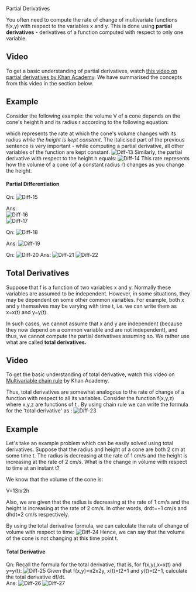 Partial Derivatives

You often need to compute the rate of change of multivariate functions f(x,y) with respect to the variables x and y. This is done using **partial derivatives** - derivatives of a function computed with respect to only one variable.

## Video

To get a basic understanding of partial derivatives, watch [this video on partial derivatives by Khan Academy](https://www.youtube.com/watch?v=AXqhWeUEtQU). We have summarised the concepts from this video in the section below.

## Example

Consider the following example: the volume V of a cone depends on the cone's height h and its radius r according to the following equation:

which represents the rate at which the cone's volume changes with its radius *while the height is kept constant*. The italicised part of the previous sentence is very important - while computing a partial derivative, all other variables of the function are kept constant. ![Diff-13](https://i.ibb.co/R2XL4vd/Diff-13.png) Similarly, the partial derivative with respect to the height h equals: ![Diff-14](https://i.ibb.co/GWS7Y8D/Diff-14.png) This rate represents how the volume of a cone (of a constant radius r) changes as you change the height.

#### Partial Differentiation

Qn: ![Diff-15](https://i.ibb.co/VNKph7w/Diff-15.png)

Ans:  
![Diff-16](https://i.ibb.co/9sTf7KZ/Diff-16.png)  
![Diff-17](https://i.ibb.co/Wg8yqt5/Diff-17.png)

Qn: ![Diff-18](https://i.ibb.co/61znQ2z/Diff-18.png)

Ans: ![Diff-19](https://i.ibb.co/cgGSv25/Diff-19.png)

Qn: ![Diff-20](https://i.ibb.co/QXDdWqY/Diff-20.png)
Ans: ![Diff-21](https://i.ibb.co/2ZhVbL2/Diff-21.png) ![Diff-22](https://i.ibb.co/QCpvWj3/Diff-22.png)

## **Total Derivatives**

Suppose that f is a function of two variables x and y. Normally these variables are assumed to be independent. However, in some situations, they may be dependent on some other common variables. For example, both x and y themselves may be varying with time t, i.e. we can write them as x=x(t) and y=y(t).

In such cases, we cannot assume that x and y are independent (because they now depend on a common variable and are not independent), and thus, we cannot compute the partial derivatives assuming so. We rather use what are called **total derivatives.**

## Video

To get the basic understanding of total derivative, watch this video on [Multivariable chain rule](https://www.youtube.com/watch?v=NO3AqAaAE6o) by Khan Academy.

Thus, total derivatives are somewhat analogous to the rate of change of a function with respect to all its variables. Consider the function f(x,y,z) where x,y,z are functions of t . By using chain rule we can write the formula for the 'total derivative' as : ![Diff-23](https://i.ibb.co/3SL5h0D/Diff-23.png)

## Example

Let's take an example problem which can be easily solved using total derivatives. Suppose that the radius and height of a cone are both 2 cm at some time t. The radius is decreasing at the rate of 1 cm/s and the height is increasing at the rate of 2 cm/s. What is the change in volume with respect to time at an instant t?

We know that the volume of the cone is:

V=13πr2h

Also, we are given that the radius is decreasing at the rate of 1 cm/s and the height is increasing at the rate of 2 cm/s. In other words, drdt=−1 cm/s and dhdt=2 cm/s respectively.

By using the total derivative formula, we can calculate the rate of change of volume with respect to time: ![Diff-24](https://i.ibb.co/db0mcVs/Diff-24.png) Hence, we can say that the volume of the cone is not changing at this time point t.

#### Total Derivative

Qn: Recall the formula for the total derivative, that is, for f(x,y),x=x(t) and y=y(t): ![Diff-25](https://i.ibb.co/3TSShdh/Diff-25.png) Given that f(x,y)=π2x2y, x(t)=t2+1 and y(t)=t2−1, calculate the total derivative df/dt.  
Ans: ![Diff-26](https://i.ibb.co/10syB3r/Diff-26.png) ![Diff-27](https://i.ibb.co/h8d9bmW/Diff-27.png)
